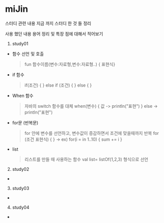 # miJin
스터디 관련 내용
지금 까지 스터디 한 것 들 정리 

사용 했던 내용 용어 정리 및 특장 점에 대해서 적어보기

1. study01  
  - 함수 선언 및 호출
     > fun 함수이름(변수:자료형,변수:자료형..) { 표현식}
  - if 함수
     > if(조건) { }
       else if (조건) { }
       else { } 
     
  -  When 함수
     > 자바의 switch 함수를 대체
     > when(변수) {
       값 -> println("표현") } 
       else -> println("표현")
  -  for문 (반복문)
     > for 안에 변수를 선언하고, 변수값이 증감하면서 조건에 맞을때까지 반복
     > for (조건 표현식) {  } -> ex) for(i = in 1..10) { sum += i }
  -  list
     > 리스트를 만들 때 사용하는 함수
     > val list= listOf(1,2,3) 형식으로 선언

2. study02
  -
3. study03
  -
4. study04
  -
